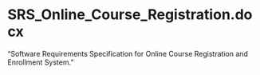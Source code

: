 # SRS_Online_Course_Registration.docx
“Software Requirements Specification for Online Course Registration and Enrollment System.”
